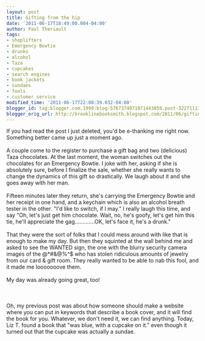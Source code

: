 ```yaml
---
layout: post
title: Gifting from the hip
date: '2011-06-17T18:49:00.004-04:00'
author: Paul Theriault
tags:
- shoplifters
- Emergency Bowtie
- drunks
- alcohol
- Taza
- cupcakes
- search engines
- book jackets
- sundaes
- fools
- customer service
modified_time: '2011-06-17T22:00:39.032-04:00'
blogger_id: tag:blogger.com,1999:blog-5767374071871443859.post-3227111300314558064
blogger_orig_url: http://brooklinebooksmith.blogspot.com/2011/06/gifting-from-hip.html
---
```


If you had read the post I just deleted, you'd be e-thanking me right now.<br />Something better came up just a moment ago.<br /><br />A couple come to the register to purchase a gift bag and two (delicious) Taza chocolates. At the last moment, the woman switches out the chocolates for an Emergency Bowtie. I joke with her, asking if she is absolutely sure, before I finalize the sale, whether she really wants to change the dynamics of this gift so drastically. We laugh about it and she goes away with her man.<br /><br />Fifteen minutes later they return, she's carrying the Emergency Bowtie and her receipt in one hand, and a keychain which is also an alcohol breath tester in the other. "I'd like to switch, if I may." I really laugh this time, and say "Oh, let's just get him chocolate. Wait, no, he's goofy, let's get him this tie, he'll appreciate the gag.............OK, let's face it, he's a drunk."<br /><br />That they were the sort of folks that I could mess around with like that is enough to make my day. But then they squinted at the wall behind me and asked to see the WANTED sign, the one with the blurry security camera images of the @*#&amp;$%$@%^$ who has stolen ridiculous amounts of jewelry from our card &amp; gift room. They really wanted to be able to nab this fool, and it made me looooooove them.<br /><br />My day was already going great, too!<br /><br /><br /><br />Oh, my previous post was about how someone should make a website where you can put in keywords that describe a book cover, and it will find the book for you. Whatever, we don't need it, we can find anything. Today, Liz T. found a book that "was blue, with a cupcake on it." even though it turned out that the cupcake was actually a sundae.